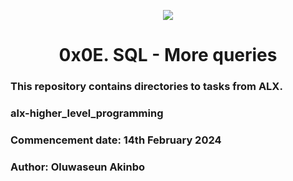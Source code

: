 <p align="center">
  <a href="https://skillicons.dev">
    <img src="https://skillicons.dev/icons?i=mysql" />
  </a>
</p>
<h1 align="center">0x0E. SQL - More queries</h1>

<h3 align="left"> This repository contains directories to tasks from ALX.</h3>
<h3 align="left">alx-higher_level_programming</h3>
<h3 align="left">Commencement date: 14th February 2024</h3>
<h3 align="left">Author: Oluwaseun Akinbo</h3>
